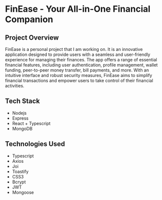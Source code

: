 # FinEase - Your All-in-One Financial Companion

## Project Overview

FinEase is a personal project that I am working on. It is an innovative application designed to provide users with a seamless and user-friendly experience for managing their finances. The app offers a range of essential financial features, including user authentication, profile management, wallet funding, peer-to-peer money transfer, bill payments, and more. With an intuitive interface and robust security measures, FinEase aims to simplify financial transactions and empower users to take control of their financial activities.

## Tech Stack
- Nodejs
- Express
- React + Typescript
- MongoDB

## Technologies Used
- Typescript
- Axios
- Joi
- Toastify
- CSS3
- Bcrypt
- JWT
- Mongoose

